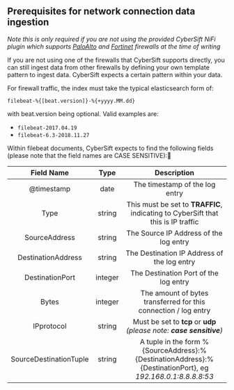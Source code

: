 ## Prerequisites for network connection data ingestion

*Note this is only required if you are not using the provided CyberSift NiFi plugin which supports [PaloAlto](https://gettingstarted.cybersift.io/docs/paloalto.md) and [Fortinet](https://gettingstarted.cybersift.io/docs/fortinet.md) firewalls at the time of writing*

If you are not using one of the firewalls that CyberSift supports directly, you can still ingest data from other firewalls by defining your own template pattern to ingest data. CyberSift expects a certain pattern within your data.

For firewall traffic, the index must take the typical elasticsearch form of:

`filebeat-%{[beat.version]}-%{+yyyy.MM.dd}`

with beat.version being optional. Valid examples are:

* `filebeat-2017.04.19`
* `filebeat-6.3-2018.11.27`

Within filebeat documents, CyberSift expects to find the following fields (please note that the field names are CASE SENSITIVE):


| Field Name | Type | Description |
| :--------: | :--: | :---------: |
| @timestamp | date | The timestamp of the log entry |
| Type | string | This must be set to **TRAFFIC**, indicating to CyberSift that this is IP traffic |
| SourceAddress | string | The Source IP Address of the log entry |
| DestinationAddress | string | The Destination IP Address of the log entry |
| DestinationPort | integer | The Destination Port of the log entry |
| Bytes | integer | The amount of bytes transferred for this connection / log entry |
| IPprotocol | string | Must be set to **tcp** or **udp** *(please note: **case sensitive**)* |
| SourceDestinationTuple | string | A tuple in the form %{SourceAddress}:%{DestinationAddress}:%{DestinationPort}, eg *192.168.0.1:8.8.8.8:53* |